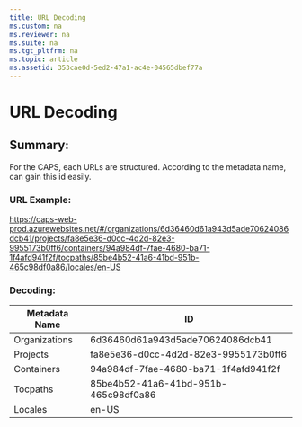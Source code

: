 ```yaml
---
title: URL Decoding
ms.custom: na
ms.reviewer: na
ms.suite: na
ms.tgt_pltfrm: na
ms.topic: article
ms.assetid: 353cae0d-5ed2-47a1-ac4e-04565dbef77a
---
```

# URL Decoding
## Summary:
For the CAPS, each URLs are structured. According to the metadata name, can gain this id easily.

### URL Example: 
https://caps-web-prod.azurewebsites.net/#/organizations/6d36460d61a943d5ade70624086dcb41/projects/fa8e5e36-d0cc-4d2d-82e3-9955173b0ff6/containers/94a984df-7fae-4680-ba71-1f4afd941f2f/tocpaths/85be4b52-41a6-41bd-951b-465c98df0a86/locales/en-US

### Decoding:


Metadata Name  | ID
---------|---------
Organizations     |     6d36460d61a943d5ade70624086dcb41    
Projects     |         fa8e5e36-d0cc-4d2d-82e3-9955173b0ff6
Containers     |       94a984df-7fae-4680-ba71-1f4afd941f2f
Tocpaths     |         85be4b52-41a6-41bd-951b-465c98df0a86
Locales     |        en-US

